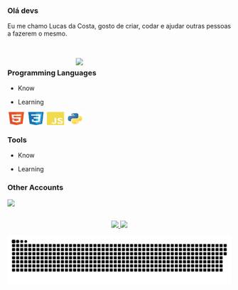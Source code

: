 ### Olá devs
Eu me chamo Lucas da Costa, gosto de criar, codar e ajudar outras pessoas a fazerem o mesmo.
  ##
<div style="display: inline_block"><br>
  <img align="right" width="350" height="auto" src="https://i2.wp.com/allhtaccess.info/wp-content/uploads/2018/03/programming.gif?fit=1281%2C716&ssl=1" />
  
  ### Programming Languages
  
  - Know
  
  - Learning
  
  <img align="center" alt="Lucas-HTML" height="30" width="40" src="https://raw.githubusercontent.com/devicons/devicon/master/icons/html5/html5-original.svg">
  <img align="center" alt="Lucas-CSS" height="30" width="40" src="https://raw.githubusercontent.com/devicons/devicon/master/icons/css3/css3-original.svg">
  <img align="center" alt="Lucas-Js" height="30" width="40" src="https://raw.githubusercontent.com/devicons/devicon/master/icons/javascript/javascript-plain.svg">
  <img align="center" alt="Lucas-Python" height="30" width="40" src="https://raw.githubusercontent.com/devicons/devicon/master/icons/python/python-original.svg">
  
  ### Tools
  
  - Know
  
  - Learning
  
</div>

<div> 
  
  
  ### Other Accounts
  
  <a href="https://www.linkedin.com/in/lucascostass/" target="_blank"><img src="https://img.shields.io/badge/-LinkedIn-%230077B5?style=for-the-badge&logo=linkedin&logoColor=white" target="_blank"></a> 
 
  ##
 
</div>

  <div align="center">
  <a href="https://github.com/lucascostass">
  <img height="180em" src="https://github-readme-stats.vercel.app/api?username=lucascostass&show_icons=true&theme=dracula&include_all_commits=true&count_private=true"/>
  <img height="180em" src="https://github-readme-stats.vercel.app/api/top-langs/?username=lucascostass&layout=compact&langs_count=7&theme=dracula"/>
  </div>
  
  ![Snake animation](https://github.com/lucascostass/lucascostass/blob/output/github-contribution-grid-snake.svg)
